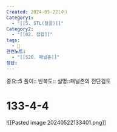 ```yaml
---
Created: 2024-05-22(수)
Category1:
  - "[[5. STL(철골)]]"
Category2:
  - "[[02. 접합]]"
tags:
  - 🧮
관련노트:
  - "[[S20. 패널존]]"
정답: 
---
```

중요::5
풀이::
반복도::
설명::패널존의 전단검토
#  133-4-4

![[Pasted image 20240522133401.png]]